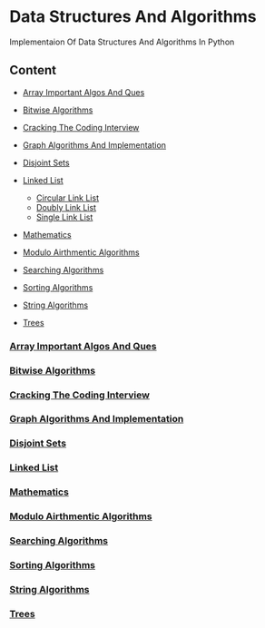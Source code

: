 
# Data Structures And Algorithms

Implementaion Of Data Structures And Algorithms In Python

## Content

- [Array Important Algos And Ques](#Array-Important-Algos-And-Ques)
- [Bitwise Algorithms](#Bitwise-Algorithms)
- [Cracking The Coding Interview](#Cracking-The-Coding-Interview)
- [Graph Algorithms And Implementation](#Graph-Algorithms-And-Implementation)
- [Disjoint Sets](#Disjoint-Sets)
- [Linked List](#Linked-List)
	- [Circular Link List]()
	- [Doubly Link List]()
	- [Single Link List]()

- [Mathematics](#Mathematics)
- [Modulo Airthmentic Algorithms](#Modulo-Airthmentic-Algorithms)
- [Searching Algorithms](#Searching-Algorithms)
- [Sorting Algorithms](#Sorting-Algorithms)
- [String Algorithms](#String-Algorithms)
- [Trees](#Trees)

### [Array Important Algos And Ques](https://github.com/agaraman0/Data_Structure_And_Algorithms/tree/master/Array%20Important%20Algos%20And%20Ques)

### [Bitwise Algorithms](https://github.com/agaraman0/Data_Structure_And_Algorithms/tree/master/Bitwise%20Algorthms)

### [Cracking The Coding Interview](https://github.com/agaraman0/Data_Structure_And_Algorithms/tree/master/CTCI)

### [Graph Algorithms And Implementation](https://github.com/agaraman0/Data_Structure_And_Algorithms/tree/master/Graph%20Algorithms%20And%20Implemetation)

### [Disjoint Sets]()

### [Linked List](https://github.com/agaraman0/Data_Structure_And_Algorithms/tree/master/Linked-list)

### [Mathematics](https://github.com/agaraman0/Data_Structure_And_Algorithms/tree/master/Mathematica)

### [Modulo Airthmentic Algorithms](https://github.com/agaraman0/Data_Structure_And_Algorithms/tree/master/Modulo_Airthmetic_Algorithms)

### [Searching Algorithms](https://github.com/agaraman0/Data_Structure_And_Algorithms/tree/master/Searching%20Algorithms)

### [Sorting Algorithms](https://github.com/agaraman0/Data_Structure_And_Algorithms/tree/master/Sorting%20Algorithms)

### [String Algorithms](https://github.com/agaraman0/Data_Structure_And_Algorithms/tree/master/String%20Algorithms)

### [Trees](https://github.com/agaraman0/Data_Structure_And_Algorithms/tree/master/Trees)
